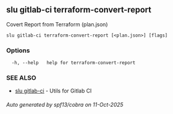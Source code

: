 ## slu gitlab-ci terraform-convert-report

Covert Report from Terraform (plan.json)

```
slu gitlab-ci terraform-convert-report [<plan.json>] [flags]
```

### Options

```
  -h, --help   help for terraform-convert-report
```

### SEE ALSO

* [slu gitlab-ci](slu_gitlab-ci.md)	 - Utils for Gitlab CI

###### Auto generated by spf13/cobra on 11-Oct-2025
